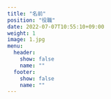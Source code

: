 ```yaml
---
title: "名前"
position: "役職"
date: 2022-07-07T10:55:10+09:00
weight: 1
image: 1.jpg
menu:
  header:
    show: false
    name: ""
  footer:
    show: false
    name: ""
---
```

